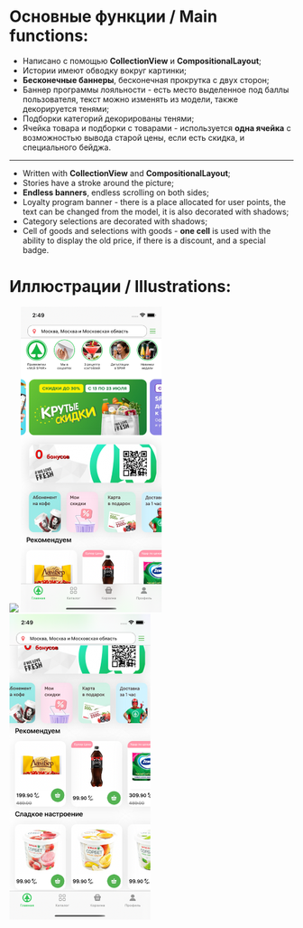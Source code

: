 # Основные функции / Main functions:

- Написано с помощью **CollectionView** и **CompositionalLayout**;
- Истории имеют обводку вокруг картинки;
- **Бесконечные баннеры**, бесконечная прокрутка с двух сторон;
- Баннер программы лояльности - есть место выделенное под баллы пользователя, текст можно изменять из модели, также декорируется тенями;
- Подборки категорий декорированы тенями;
- Ячейка товара и подборки с товарами - используется **одна ячейка** с возможностью вывода старой цены, если есть скидка, и специального бейджа.
--------------------------------------------------------------
- Written with **CollectionView** and **CompositionalLayout**;
- Stories have a stroke around the picture;
- **Endless banners**, endless scrolling on both sides;
- Loyalty program banner - there is a place allocated for user points, the text can be changed from the model, it is also decorated with shadows;
- Category selections are decorated with shadows;
- Cell of goods and selections with goods - **one cell** is used with the ability to display the old price, if there is a discount, and a special badge.

# Иллюстрации / Illustrations:

<img src="https://github.com/asapnastya/DeliveryStoreApp/blob/main/Illustrations/screenRecording.gif" width="250">    <img src="https://github.com/asapnastya/DeliveryStoreApp/blob/main/Illustrations/firstScreen.png" width="250">      <img src="https://github.com/asapnastya/DeliveryStoreApp/blob/main/Illustrations/secondScreen.png" width="250">
